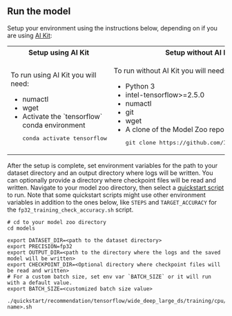 <!--- 50. AI Kit -->
## Run the model

Setup your environment using the instructions below, depending on if you are
using [AI Kit](/docs/general/tensorflow/AIKit.md):

<table>
  <tr>
    <th>Setup using AI Kit</th>
    <th>Setup without AI Kit</th>
  </tr>
  <tr>
    <td>
      <p>To run using AI Kit you will need:</p>
      <ul>
        <li>numactl
        <li>wget
        <li>Activate the `tensorflow` conda environment
        <pre>conda activate tensorflow</pre>
      </ul>
    </td>
    <td>
      <p>To run without AI Kit you will need:</p>
      <ul>
        <li>Python 3
        <li>intel-tensorflow>=2.5.0
        <li>numactl
        <li>git
        <li>wget
        <li>A clone of the Model Zoo repo<br />
        <pre>git clone https://github.com/IntelAI/models.git</pre>
      </ul>
    </td>
  </tr>
</table>

After the setup is complete, set environment variables for the path to your
dataset directory and an output directory where logs will be written. You can
optionally provide a directory where checkpoint files will be read and
written. Navigate to your model zoo directory, then select a
[quickstart script](#quick-start-scripts) to run. Note that some quickstart
scripts might use other environment variables in addition to the ones below,
like `STEPS` and `TARGET_ACCURACY` for the `fp32_training_check_accuracy.sh` script.
```
# cd to your model zoo directory
cd models

export DATASET_DIR=<path to the dataset directory>
export PRECISION=fp32
export OUTPUT_DIR=<path to the directory where the logs and the saved model will be written>
export CHECKPOINT_DIR=<Optional directory where checkpoint files will be read and written>
# For a custom batch size, set env var `BATCH_SIZE` or it will run with a default value.
export BATCH_SIZE=<customized batch size value>

./quickstart/recommendation/tensorflow/wide_deep_large_ds/training/cpu/<script name>.sh
```

